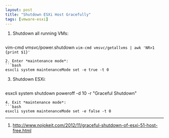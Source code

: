```yaml
---
layout: post
title: "Shutdown ESXi Host Gracefully"
tags: [vmware-esxi]
---
```


1. Shutdown all running VMs:
   ```bash
vim-cmd vmsvc/power.shutdown `vim-cmd vmsvc/getallvms | awk 'NR>1 {print $1}'`
   ```
2. Enter *maintenance mode*:
   ```bash
esxcli system maintenanceMode set -e true -t 0
   ```
3. Shutdown ESXi:
   ```bash
esxcli system shutdown poweroff -d 10 -r "Graceful Shutdown"
   ```
4. Exit *maintenance mode*:
   ```bash
esxcli system maintenanceMode set -e false -t 0
   ```

---
1. <http://www.nojokeit.com/2012/11/graceful-shutdown-of-esxi-51-host-free.html>
